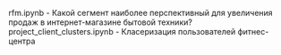 rfm.ipynb - Какой сегмент наиболее перспективный для увеличения продаж в интернет-магазине бытовой техники?
project_client_clusters.ipynb - Класеризация пользователей фитнес-центра
